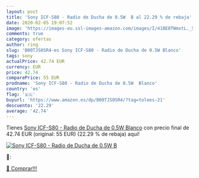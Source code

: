```yaml
---
layout: post
title: 'Sony ICF-S80 - Radio de Ducha de 0.5W  B al 22.29 % de rebaja'
date: 2020-02-05 19:07:52
image: 'https://images-eu.ssl-images-amazon.com/images/I/41BE8TWmxtL._SL200_.jpg'
comments: true
category: ofertas
author: ring
slug: 'B00TJS0SR4-es Sony ICF-S80 - Radio de Ducha de 0.5W Blanco'
tags: sony
actualPrice: 42.74 EUR
currency: EUR
price: 42.74
comparePrice: 55 EUR
prodname: 'Sony ICF-S80 - Radio de Ducha de 0.5W  Blanco'
country: 'es'
flag: '🇪🇸'
buyurl: 'https://www.amazon.es/dp/B00TJS0SR4/?tag=tolees-21'
descuento: '22.29'
average: '42.74'
---
```


Tienes [Sony ICF-S80 - Radio de Ducha de 0.5W  Blanco](https://www.amazon.es/dp/B00TJS0SR4/?tag=tolees-21) con precio final de  42.74 EUR (original: 55 EUR) (22.29 %  de rebaja) aqui!

[![Sony ICF-S80 - Radio de Ducha de 0.5W  B](https://images-eu.ssl-images-amazon.com/images/I/41BE8TWmxtL._SL200_.jpg)](https://www.amazon.es/dp/B00TJS0SR4/?tag=tolees-21)

🔎:


[🛒 Comprar!!!](https://www.amazon.es/dp/B00TJS0SR4/?tag=tolees-21)
